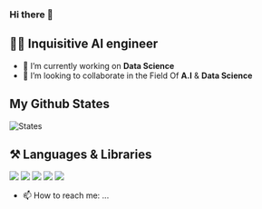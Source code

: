 ### Hi there 👋

## :man_technologist: Inquisitive AI engineer

- 🔭 I’m currently working on **Data Science** 
- 👯 I’m looking to collaborate in the Field Of **A.I** & **Data Science**



## My Github States


![States](https://github-profile-summary-cards.vercel.app/api/cards/profile-details?username=rameez-ahmed26&theme=synthwave)



## :hammer_and_pick: Languages & Libraries

<img src="https://img.shields.io/badge/Python-FFD43B?style=for-the-badge&logo=python&logoColor=blue"/> <img src="https://img.shields.io/badge/Pandas-2C2D72?style=for-the-badge&logo=pandas&logoColor=white"/> <img src="https://img.shields.io/badge/Numpy-777BB4?style=for-the-badge&logo=numpy&logoColor=white"/> <img src="https://img.shields.io/badge/HTML5-E34F26?style=for-the-badge&logo=html5&logoColor=white"/> <img src="https://img.shields.io/badge/CSS3-1572B6?style=for-the-badge&logo=css3&logoColor=white"/>



- 📫 How to reach me: ...
